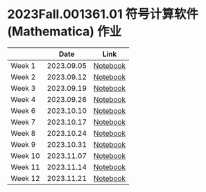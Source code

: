 # 2023Fall.001361.01 符号计算软件 (Mathematica) 作业

|  | Date | Link |
| ---- | ---- | ---- |
| Week 1 | 2023.09.05 | [Notebook](./week01.nb) |
| Week 2 | 2023.09.12 | [Notebook](./week02.nb) |
| Week 3 | 2023.09.19 | [Notebook](./week03.nb) |
| Week 4 | 2023.09.26 | [Notebook](./week04.nb) |
| Week 6 | 2023.10.10 | [Notebook](./week06.nb) |
| Week 7 | 2023.10.17 | [Notebook](./week07.nb) |
| Week 8 | 2023.10.24 | [Notebook](./week08.nb) |
| Week 9 | 2023.10.31 | [Notebook](./week09.nb) |
| Week 10 | 2023.11.07 | [Notebook](./week10.nb) |
| Week 11 | 2023.11.14 | [Notebook](./week11.nb) |
| Week 12 | 2023.11.21 | [Notebook](./week12.nb) |

